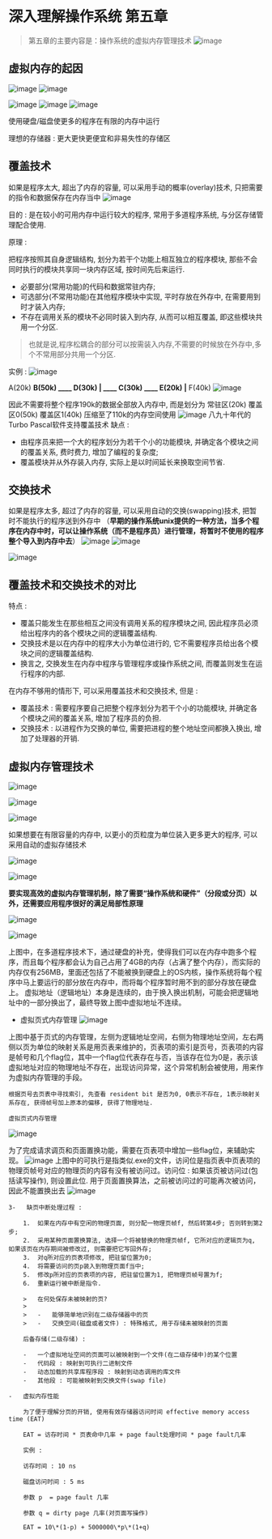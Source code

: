 # 深入理解操作系统 第五章

>   第五章的主要内容是：操作系统的虚拟内存管理技术
![image](https://github.com/renjiahui10/OperatingSystemInDepth/assets/114166264/53d53a7f-09b8-4715-bc97-0c41c96f7ae1)


## 虚拟内存的起因
![image](https://github.com/renjiahui10/OperatingSystemInDepth/assets/114166264/0fd552c9-ff31-4a49-a61c-30e582abf21f)
![image](https://github.com/renjiahui10/OperatingSystemInDepth/assets/114166264/6e0ddafc-3d82-49f5-aefd-293a97196857)

![image](https://github.com/renjiahui10/OperatingSystemInDepth/assets/114166264/33b9e410-f089-4040-84c9-31a43a5a7536)
![image](https://github.com/renjiahui10/OperatingSystemInDepth/assets/114166264/8a0d7db9-62b6-44ed-9965-0dafb6b19dcd)
![image](https://github.com/renjiahui10/OperatingSystemInDepth/assets/114166264/3d7ea014-3812-40fd-9c4b-81fed84088aa)

使用硬盘/磁盘使更多的程序在有限的内存中运行

理想的存储器 : 更大更快更便宜和非易失性的存储区

## 覆盖技术

如果是程序太大, 超出了内存的容量, 可以采用手动的概率(overlay)技术, 只把需要的指令和数据保存在内存当中
![image](https://github.com/renjiahui10/OperatingSystemInDepth/assets/114166264/f474454a-7de5-43ee-887a-fab86675318b)


目的 : 是在较小的可用内存中运行较大的程序, 常用于多道程序系统, 与分区存储管理配合使用.

原理 :

把程序按照其自身逻辑结构, 划分为若干个功能上相互独立的程序模块, 那些不会同时执行的模块共享同一块内存区域, 按时间先后来运行.

-   必要部分(常用功能)的代码和数据常驻内存;
-   可选部分(不常用功能)在其他程序模块中实现, 平时存放在外存中, 在需要用到时才装入内存;
-   不存在调用关系的模块不必同时装入到内存, 从而可以相互覆盖, 即这些模块共用一个分区.

>   也就是说,程序松耦合的部分可以按需装入内存,不需要的时候放在外存中,多个不常用部分共用一个分区.

实例 :
![image](https://github.com/renjiahui10/OperatingSystemInDepth/assets/114166264/5855e2b5-3a65-4bf3-9e98-c39fb31404f1)

A(20k) ____B(50k) ____ D(30k)
        | ____ C(30k) ____ E(20k)
                             |____ F(40k)
![image](https://github.com/renjiahui10/OperatingSystemInDepth/assets/114166264/4a46a69d-ccd0-4f57-bb52-a8a429624716)

因此不需要将整个程序190k的数据全部放入内存中, 而是划分为 常驻区(20k) 覆盖区0(50k) 覆盖区1(40k) 压缩至了110k的内存空间使用
![image](https://github.com/renjiahui10/OperatingSystemInDepth/assets/114166264/e9939c4b-09ee-4a78-be5f-a6a7169ac950)
八九十年代的Turbo Pascal软件支持覆盖技术
缺点 :

-   由程序员来把一个大的程序划分为若干个小的功能模块, 并确定各个模块之间的覆盖关系, 费时费力, 增加了编程的复杂度;
-   覆盖模块并从外存装入内存, 实际上是以时间延长来换取空间节省.

## 交换技术

如果是程序太多, 超过了内存的容量, 可以采用自动的交换(swapping)技术, 把暂时不能执行的程序送到外存中
（**早期的操作系统unix提供的一种方法，当多个程序在内存中时，可以让操作系统（而不是程序员）进行管理，将暂时不使用的程序整个导入到内存中去**）
![image](https://github.com/renjiahui10/OperatingSystemInDepth/assets/114166264/a95332e7-33ba-4906-8960-1a55069ba7ee)
![image](https://github.com/renjiahui10/OperatingSystemInDepth/assets/114166264/24938c65-1d48-4f49-acf7-5f1ee5dd7a30)

![image](https://github.com/renjiahui10/OperatingSystemInDepth/assets/114166264/801a596f-3b6b-49ba-8385-13d0063f6de3)

## 覆盖技术和交换技术的对比

特点 :

-   覆盖只能发生在那些相互之间没有调用关系的程序模块之间, 因此程序员必须给出程序内的各个模块之间的逻辑覆盖结构.
-   交换技术是以在内存中的程序大小为单位进行的, 它不需要程序员给出各个模块之间的逻辑覆盖结构.
-   换言之, 交换发生在内存中程序与管理程序或操作系统之间, 而覆盖则发生在运行程序的内部.

在内存不够用的情形下, 可以采用覆盖技术和交换技术, 但是 :

-   覆盖技术 : 需要程序要自己把整个程序划分为若干个小的功能模块, 并确定各个模块之间的覆盖关系, 增加了程序员的负担.
-   交换技术 : 以进程作为交换的单位, 需要把进程的整个地址空间都换入换出, 增加了处理器的开销.

## 虚拟内存管理技术

![image](https://github.com/renjiahui10/OperatingSystemInDepth/assets/114166264/f8b54e68-a125-4bc2-be33-3ad6543e5451)


![image](https://github.com/renjiahui10/OperatingSystemInDepth/assets/114166264/4a70fe8b-244f-4e23-9a6d-a4444548c91d)

![image](https://github.com/renjiahui10/OperatingSystemInDepth/assets/114166264/0d9e296f-89f2-435f-ac21-f4bbdea521c5)

如果想要在有限容量的内存中, 以更小的页粒度为单位装入更多更大的程序, 可以采用自动的虚拟存储技术


![image](https://github.com/renjiahui10/OperatingSystemInDepth/assets/114166264/42e4ebe9-5973-400c-8459-4be986985041)

![image](https://github.com/renjiahui10/OperatingSystemInDepth/assets/114166264/a169584d-1145-4dda-b1f8-ea2e412f460a)

**要实现高效的虚拟内存管理机制，除了需要“操作系统和硬件”（分段或分页）以外，还需要应用程序很好的满足局部性原理**



![image](https://github.com/renjiahui10/OperatingSystemInDepth/assets/114166264/bf8fbbbd-f414-495c-ba95-f803a91486ce)

![image](https://github.com/renjiahui10/OperatingSystemInDepth/assets/114166264/26c2e3a4-703f-427c-93f3-843d4d4cdb3a)

上图中，在多道程序技术下，通过硬盘的补充，使得我们可以在内存中跑多个程序，而且每个程序都会认为自己占用了4GB的内存（占满了整个内存），而实际的内存仅有256MB，里面还包括了不能被换到硬盘上的OS内核，操作系统将每个程序中马上要运行的部分放在内存中，而将每个程序暂时用不到的部分存放在硬盘上。
虚拟地址（逻辑地址）本身是连续的，由于换入换出机制，可能会把逻辑地址中的一部分换出了，最终导致上图中虚拟地址不连续。



-   虚拟页式内存管理
![image](https://github.com/renjiahui10/OperatingSystemInDepth/assets/114166264/403916cc-a344-4ec6-91a2-bc3a748718f4)

上图中基于页式的内存管理，左侧为逻辑地址空间，右侧为物理地址空间，左右两侧以页为单位的映射关系是用页表来维护的，页表项的索引是页号，页表项的内容是帧号和几个flag位，其中一个flag位代表存在与否，当该存在位为0是，表示该虚拟地址对应的物理地址不存在，出现访问异常，这个异常机制会被使用，用来作为虚拟内存管理的手段。


    根据页号去页表中寻找索引, 先查看 resident bit 是否为0, 0表示不存在, 1表示映射关系存在, 获得帧号加上原本的偏移, 获得了物理地址.

    虚拟页式内存管理
![image](https://github.com/renjiahui10/OperatingSystemInDepth/assets/114166264/4654d58b-de54-4bee-81a8-4b2e0a599d0e)

为了完成请求调页和页面置换功能，需要在页表项中增加一些flag位，来辅助实现。
![image](https://github.com/renjiahui10/OperatingSystemInDepth/assets/114166264/c4d0f811-82ef-4f9b-b558-8d0f2c1404e7)
上图中的可执行是指类似.exe的文件，访问位是指页表中页表项的物理页帧号对应的物理页的内容有没有被访问过。访问位 : 如果该页被访问过(包括读写操作), 则设置此位. 用于页面置换算法，之前被访问过的可能再次被访问，因此不能置换出去
![image](https://github.com/renjiahui10/OperatingSystemInDepth/assets/114166264/bdbc49e0-a1eb-4101-a18b-8ddb771720a3)

    3-   缺页中断处理过程 :

        1.  如果在内存中有空闲的物理页面, 则分配一物理页帧f, 然后转第4步; 否则转到第2步;
        2.  采用某种页面置换算法, 选择一个将被替换的物理页帧f, 它所对应的逻辑页为q, 如果该页在内存期间被修改过, 则需要把它写回外存;
        3.  对q所对应的页表项修改, 把驻留位置为0;
        4.  将需要访问的页p装入到物理页面f当中;
        5.  修改p所对应的页表项的内容, 把驻留位置为1, 把物理页帧号置为f;
        6.  重新运行被中断是指令.

        >   在何处保存未被映射的页?
        >
        >   -   能够简单地识别在二级存储器中的页
        >   -   交换空间(磁盘或者文件) : 特殊格式, 用于存储未被映射的页面

        后备存储(二级存储) :

        -   一个虚拟地址空间的页面可以被映射到一个文件(在二级存储中)的某个位置
        -   代码段 : 映射到可执行二进制文件
        -   动态加载的共享库程序段 : 映射到动态调用的库文件
        -   其他段 : 可能被映射到交换文件(swap file)

    -   虚拟内存性能

        为了便于理解分页的开销, 使用有效存储器访问时间 effective memory access time (EAT)

        EAT = 访存时间 * 页表命中几率 + page fault处理时间 * page fault几率

        实例 :

        访存时间 : 10 ns

        磁盘访问时间 : 5 ms

        参数 p  = page fault 几率

        参数 q = dirty page 几率(对页面写操作)

        EAT = 10\*(1-p) + 5000000\*p\*(1+q)

